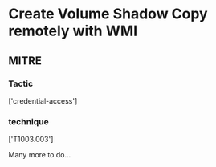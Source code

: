 # Create Volume Shadow Copy remotely with WMI

## MITRE

### Tactic
['credential-access']

### technique
['T1003.003']

Many more to do...
